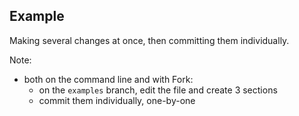 ## Example

Making several changes at once, then committing them individually.

Note:

- both on the command line and with Fork:
  - on the `examples` branch, edit the file and create 3 sections
  - commit them individually, one-by-one
